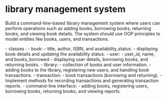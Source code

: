 <h1>library management system</h1>
<p>
Build a command-line-based library management system where users can perform operations such as 
adding books, borrowing books, returning books, and viewing book details. 
The system should use OOP principles to model entities like books, users, and transactions.
</p>
- classes : 
    - book:  
        - title, author, ISBN, and availability_status.
        - displaying book details and updating the availability status.
    - user:
        - user_id, name, and books_borrowed
        - displaying user details, borrowing books, and returning books.
    - library:
        - collection of books and user information.
        - adding books to the library, registering new users, and handling book transactions.
    - transaction:
        - book transactions (borrowing and returning).
        - Implement methods for recording transactions and generating transaction reports.
    - command-line interface:
        - adding books, registering users, borrowing books, returning books, and viewing reports.


